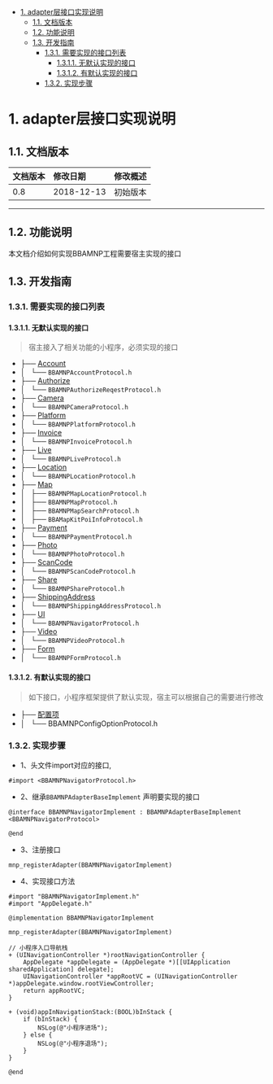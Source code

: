 <!-- TOC -->

- [1. adapter层接口实现说明](#1-adapter层接口实现说明)
    - [1.1. 文档版本](#11-文档版本)
    - [1.2. 功能说明](#12-功能说明)
    - [1.3. 开发指南](#13-开发指南)
        - [1.3.1. 需要实现的接口列表](#131-需要实现的接口列表)
            - [1.3.1.1. 无默认实现的接口](#1311-无默认实现的接口)
            - [1.3.1.2. 有默认实现的接口](#1312-有默认实现的接口)
        - [1.3.2. 实现步骤](#132-实现步骤)

<!-- /TOC -->
# 1. adapter层接口实现说明
## 1.1. 文档版本

|文档版本|修改日期|修改概述|
|:--|:--|:--|
|0.8|2018-12-13|初始版本|

--------------------------
## 1.2. 功能说明
本文档介绍如何实现BBAMNP工程需要宿主实现的接口

## 1.3. 开发指南
### 1.3.1. 需要实现的接口列表
#### 1.3.1.1. 无默认实现的接口
> 宿主接入了相关功能的小程序，必须实现的接口

* ├── [Account](登录.md)
* │   └── `BBAMNPAccountProtocol.h`
* ├── [Authorize](授权.md)
* │   └── `BBAMNPAuthorizeReqestProtocol.h`
* ├── [Camera](拍照.md)
* │   └── `BBAMNPCameraProtocol.h`
* ├── [Platform](Platform.md)
* │   └── `BBAMNPPlatformProtocol.h`
* ├── [Invoice](地址、发票.md)
* │   └── `BBAMNPInvoiceProtocol.h`
* ├── [Live](直播.md)
* │   └── `BBAMNPLiveProtocol.h`
* ├── [Location](定位.md)
* │   └── `BBAMNPLocationProtocol.h`
* ├── [Map](地图.md)
* │   ├── `BBAMNPMapLocationProtocol.h`
* │   ├── `BBAMNPMapProtocol.h`
* │   ├── `BBAMNPMapSearchProtocol.h`
* │   ├── `BBAMapKitPoiInfoProtocol.h`
* ├── [Payment](支付.md)
* │   └── `BBAMNPPaymentProtocol.h`
* ├── [Photo](图片.md)
* │   └── `BBAMNPPhotoProtocol.h`
* ├── [ScanCode](二维码扫描.md)
* │   └── `BBAMNPScanCodeProtocol.h`
* ├── [Share](分享.md)
* │   └── `BBAMNPShareProtocol.h`
* ├── [ShippingAddress](地址、发票.md)
* │   └── `BBAMNPShippingAddressProtocol.h`
* ├── [UI](UI.md)
* │   └── `BBAMNPNavigatorProtocol.h`
* ├── [Video](视频.md)
* │   └── `BBAMNPVideoProtocol.h`
* ├── [Form](Form.md)
* │   └── `BBAMNPFormProtocol.h`

#### 1.3.1.2. 有默认实现的接口
> 如下接口，小程序框架提供了默认实现，宿主可以根据自己的需要进行修改

* ├── [配置项](ConfigOption.md)
* │   └── BBAMNPConfigOptionProtocol.h 

### 1.3.2. 实现步骤
* 1、头文件import对应的接口,

```
#import <BBAMNPNavigatorProtocol.h>
```
* 2、继承`BBAMNPAdapterBaseImplement` 声明要实现的接口

```
@interface BBAMNPNavigatorImplement : BBAMNPAdapterBaseImplement <BBAMNPNavigatorProtocol>

@end
```
* 3、注册接口

```
mnp_registerAdapter(BBAMNPNavigatorImplement)

```

* 4、实现接口方法

```
#import "BBAMNPNavigatorImplement.h"
#import "AppDelegate.h"

@implementation BBAMNPNavigatorImplement

mnp_registerAdapter(BBAMNPNavigatorImplement)

// 小程序入口导航栈
+ (UINavigationController *)rootNavigationController {
    AppDelegate *appDelegate = (AppDelegate *)[[UIApplication sharedApplication] delegate];
    UINavigationController *appRootVC = (UINavigationController *)appDelegate.window.rootViewController;
    return appRootVC;
}

+ (void)appInNavigationStack:(BOOL)bInStack {
    if (bInStack) {
        NSLog(@"小程序进场");
    } else {
        NSLog(@"小程序退场");
    }
}

@end
```


